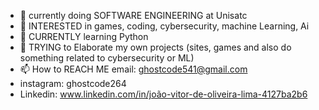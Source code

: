 - 👋 currently doing SOFTWARE ENGINEERING at Unisatc
- 👀 INTERESTED in games, coding, cybersecurity, machine Learning, Ai
- 🌱 CURRENTLY learning Python
- 💞️ TRYING to Elaborate my own projects (sites, games and also do something related to cybersecurity or ML)
- 📫 How to REACH ME   email: ghostcode541@gmail.com
-  instagram: ghostcode264
- Linkedin: www.linkedin.com/in/joão-vitor-de-oliveira-lima-4127ba2b6

